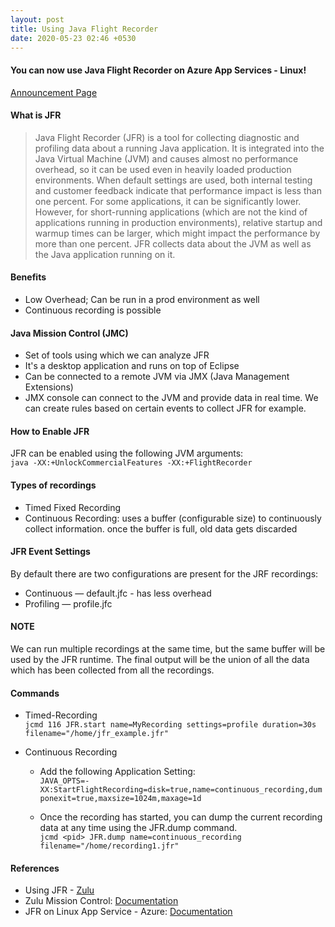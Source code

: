 ```yaml
---
layout: post
title: Using Java Flight Recorder
date: 2020-05-23 02:46 +0530
---
```


#### You can now use Java Flight Recorder on Azure App Services - Linux!  

[Announcement Page](https://azure.microsoft.com/en-in/updates/java-on-app-service-updates-and-improvements/)

#### What is JFR

> Java Flight Recorder (JFR) is a tool for collecting diagnostic and profiling data about a running Java application. It is integrated into the Java Virtual Machine (JVM) and causes almost no performance overhead, so it can be used even in heavily loaded production environments. When default settings are used, both internal testing and customer feedback indicate that performance impact is less than one percent. For some applications, it can be significantly lower. However, for short-running applications (which are not the kind of applications running in production environments), relative startup and warmup times can be larger, which might impact the performance by more than one percent. JFR collects data about the JVM as well as the Java application running on it.

#### Benefits

- Low Overhead; Can be run in a prod environment as well
- Continuous recording is possible

#### Java Mission Control (JMC)

- Set of tools using which we can analyze JFR
- It's a desktop application and runs on top of Eclipse
- Can be connected to a remote JVM via JMX (Java Management Extensions)
- JMX console can connect to the JVM and provide data in real time. We can create rules based on certain events to collect JFR for example.

#### How to Enable JFR

JFR can be enabled using the following JVM arguments:  
```java -XX:+UnlockCommercialFeatures -XX:+FlightRecorder```

#### Types of recordings

- Timed Fixed Recording
- Continuous Recording: uses a buffer (configurable size) to continuously collect information. once the buffer is full, old data gets discarded

#### JFR Event Settings

By default there are two configurations are present for the JRF recordings:

- Continuous — default.jfc - has less overhead
- Profiling — profile.jfc

#### NOTE

We can run multiple recordings at the same time, but the same buffer will be used by the JFR runtime. The final output will be the union of all the data which has been collected from all the recordings.

#### Commands

- Timed-Recording  
```jcmd 116 JFR.start name=MyRecording settings=profile duration=30s filename="/home/jfr_example.jfr"```  

- Continuous Recording  

  - Add the following Application Setting:  
```JAVA_OPTS=-XX:StartFlightRecording=disk=true,name=continuous_recording,dumponexit=true,maxsize=1024m,maxage=1d```

  - Once the recording has started, you can dump the current recording data at any time using the JFR.dump command.  
```jcmd <pid> JFR.dump name=continuous_recording filename="/home/recording1.jfr"```

#### References

- Using JFR - [Zulu](https://docs.azul.com/zing/UseZVM_JavaFlightRecorder_Overview.htm)
- Zulu Mission Control: [Documentation](http://docs.azul.com/zmc/ZMCUserGuide/Title.htm)
- JFR on Linux App Service - Azure: [Documentation](https://docs.microsoft.com/en-us/azure/app-service/containers/configure-language-java#flight-recorder)